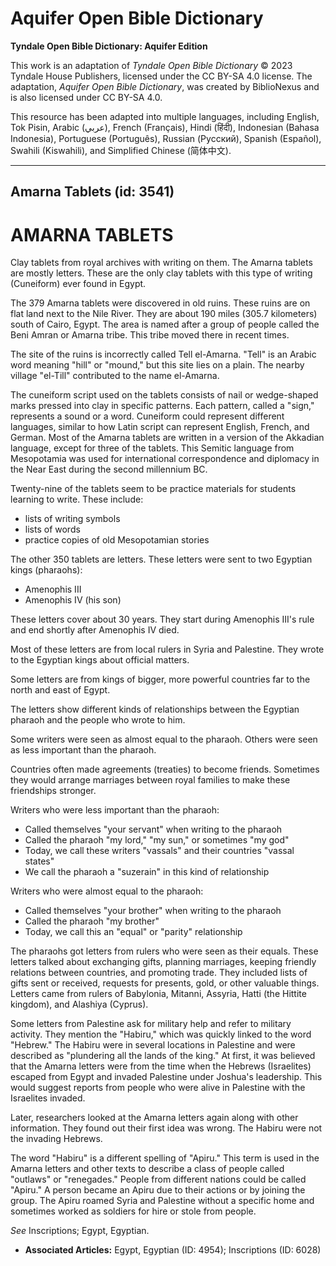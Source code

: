 # Aquifer Open Bible Dictionary

**Tyndale Open Bible Dictionary: Aquifer Edition**

This work is an adaptation of *Tyndale Open Bible Dictionary* © 2023 Tyndale House Publishers, licensed under the CC BY\-SA 4\.0 license. The adaptation, *Aquifer Open Bible Dictionary*, was created by BiblioNexus and is also licensed under CC BY\-SA 4\.0\.

This resource has been adapted into multiple languages, including English, Tok Pisin, Arabic (عربي), French (Français), Hindi (हिंदी), Indonesian (Bahasa Indonesia), Portuguese (Português), Russian (Русский), Spanish (Español), Swahili (Kiswahili), and Simplified Chinese (简体中文).



--------------------------------

## Amarna Tablets (id: 3541)

AMARNA TABLETS
==============

Clay tablets from royal archives with writing on them. The Amarna tablets are mostly letters. These are the only clay tablets with this type of writing (Cuneiform) ever found in Egypt. 

The 379 Amarna tablets were discovered in old ruins. These ruins are on flat land next to the Nile River. They are about 190 miles (305\.7 kilometers) south of Cairo, Egypt. The area is named after a group of people called the Beni Amran or Amarna tribe. This tribe moved there in recent times.

The site of the ruins is incorrectly called Tell el\-Amarna. "Tell" is an Arabic word meaning "hill" or "mound," but this site lies on a plain. The nearby village "el\-Till" contributed to the name el\-Amarna.

The cuneiform script used on the tablets consists of nail or wedge\-shaped marks pressed into clay in specific patterns. Each pattern, called a "sign," represents a sound or a word. Cuneiform could represent different languages, similar to how Latin script can represent English, French, and German. Most of the Amarna tablets are written in a version of the Akkadian language, except for three of the tablets. This Semitic language from Mesopotamia was used for international correspondence and diplomacy in the Near East during the second millennium BC.

Twenty\-nine of the tablets seem to be practice materials for students learning to write. These include:

* lists of writing symbols
* lists of words
* practice copies of old Mesopotamian stories

The other 350 tablets are letters. These letters were sent to two Egyptian kings (pharaohs):

* Amenophis III
* Amenophis IV (his son)

These letters cover about 30 years. They start during Amenophis III's rule and end shortly after Amenophis IV died.

Most of these letters are from local rulers in Syria and Palestine. They wrote to the Egyptian kings about official matters.

Some letters are from kings of bigger, more powerful countries far to the north and east of Egypt.

The letters show different kinds of relationships between the Egyptian pharaoh and the people who wrote to him.

Some writers were seen as almost equal to the pharaoh. Others were seen as less important than the pharaoh.

Countries often made agreements (treaties) to become friends. Sometimes they would arrange marriages between royal families to make these friendships stronger.

Writers who were less important than the pharaoh:

* Called themselves "your servant" when writing to the pharaoh
* Called the pharaoh "my lord," "my sun," or sometimes "my god"
* Today, we call these writers "vassals" and their countries "vassal states"
* We call the pharaoh a "suzerain" in this kind of relationship

Writers who were almost equal to the pharaoh:

* Called themselves "your brother" when writing to the pharaoh
* Called the pharaoh "my brother"
* Today, we call this an "equal" or "parity" relationship

The pharaohs got letters from rulers who were seen as their equals. These letters talked about exchanging gifts, planning marriages, keeping friendly relations between countries, and promoting trade. They included lists of gifts sent or received, requests for presents, gold, or other valuable things. Letters came from rulers of Babylonia, Mitanni, Assyria, Hatti (the Hittite kingdom), and Alashiya (Cyprus).

Some letters from Palestine ask for military help and refer to military activity. They mention the "Habiru," which was quickly linked to the word "Hebrew." The Habiru were in several locations in Palestine and were described as "plundering all the lands of the king." At first, it was believed that the Amarna letters were from the time when the Hebrews (Israelites) escaped from Egypt and invaded Palestine under Joshua's leadership. This would suggest reports from people who were alive in Palestine with the Israelites invaded.

Later, researchers looked at the Amarna letters again along with other information. They found out their first idea was wrong. The Habiru were not the invading Hebrews.

The word "Habiru" is a different spelling of "Apiru." This term is used in the Amarna letters and other texts to describe a class of people called "outlaws" or "renegades." People from different nations could be called "Apiru." A person became an Apiru due to their actions or by joining the group. The Apiru roamed Syria and Palestine without a specific home and sometimes worked as soldiers for hire or stole from people.

*See* Inscriptions; Egypt, Egyptian.

* **Associated Articles:** Egypt, Egyptian (ID: 4954); Inscriptions (ID: 6028)

